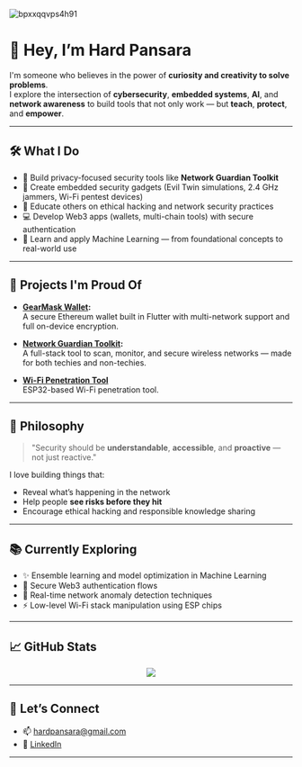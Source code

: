 
![bpxxqqvps4h91](https://github.com/Hardpansara/Hardpansara/assets/150512388/8057fbb5-fa90-47b4-9df3-5bc3bdaa5b71)

# 👋 Hey, I’m Hard Pansara

I'm someone who believes in the power of **curiosity and creativity to solve problems**.  
I explore the intersection of **cybersecurity**, **embedded systems**, **AI**, and **network awareness** to build tools that not only work — but **teach**, **protect**, and **empower**.

---

## 🛠️ What I Do

- 🧰 Build privacy-focused security tools like **Network Guardian Toolkit**
- 📡 Create embedded security gadgets (Evil Twin simulations, 2.4 GHz jammers, Wi-Fi pentest devices)
- 🔐 Educate others on ethical hacking and network security practices
- 💻 Develop Web3 apps (wallets, multi-chain tools) with secure authentication
- 🤖 Learn and apply Machine Learning — from foundational concepts to real-world use

---

## 🧪 Projects I'm Proud Of

- **[GearMask Wallet](https://github.com/Hardpansara/GearMask):**  
  A secure Ethereum wallet built in Flutter with multi-network support and full on-device encryption.

- **[Network Guardian Toolkit](https://github.com/Hardpansara/Network-security-toolkit):**  
  A full-stack tool to scan, monitor, and secure wireless networks — made for both techies and non-techies.

- **[Wi-Fi Penetration Tool](https://github.com/Hardpansara/esp32-wifi-penetration-tool)**  
  ESP32-based Wi-Fi penetration tool.  


---

## 🔐 Philosophy

> "Security should be **understandable**, **accessible**, and **proactive** — not just reactive."

I love building things that:
- Reveal what’s happening in the network
- Help people **see risks before they hit**
- Encourage ethical hacking and responsible knowledge sharing

---

## 📚 Currently Exploring

- ✨ Ensemble learning and model optimization in Machine Learning
- 🧬 Secure Web3 authentication flows
- 🧠 Real-time network anomaly detection techniques
- ⚡ Low-level Wi-Fi stack manipulation using ESP chips

---

## 📈 GitHub Stats

<p align="center">
  <img src="https://github-readme-stats.vercel.app/api?username=Hardpansara&show_icons=true&theme=dracula&line_height=32">
</p>

---

## 🤝 Let’s Connect

- 📫 [hardpansara@gmail.com](mailto:hardpansara10@gmail.com)
- 💼 [LinkedIn](http://linkedin.com/in/hard-pansara-22582a288)


---

